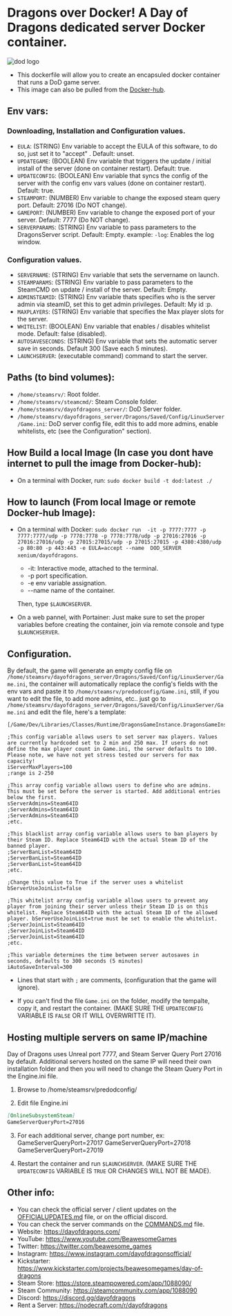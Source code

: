 # Dragons over Docker! A Day of Dragons dedicated server Docker container.
![dod logo](https://steamcdn-a.akamaihd.net/steamcommunity/public/images/apps/1088320/438449dd45a85b9285a9c2be55a7fcef5a3d3a4d.jpg)
- This dockerfile will allow you to create an encapsuled docker container that runs a DoD game server.
- This image can also be pulled from the [Docker-hub](https://hub.docker.com/repository/docker/xenium/dayofdragons/).

## Env vars:
### Downloading, Installation and Configuration values.
- ```EULA```: (STRING) Env variable to accept the EULA of this software, to do so, just set it to "accept" . Default: unset.
- ```UPDATEGAME```: (BOOLEAN) Env variable that triggers the update / initial install of the server (done on container restart). Default: true.
- ```UPDATECONFIG```: (BOOLEAN) Env variable that syncs the config of the server with the config env vars values (done on container restart). Default: true.
- ```STEAMPORT```: (NUMBER) Env variable to change the exposed steam query port. Default: 27016 (Do NOT change).
- ```GAMEPORT```: (NUMBER) Env variable to change the exposed port of your server. Default: 7777 (Do NOT change).
- ```SERVERPARAMS```: (STRING) Env variable to pass parameters to the DragonsServer script. Default: Empty. example: ```-log```: Enables the log window.
### Configuration values.
- ```SERVERNAME```: (STRING) Env variable that sets the servername on launch.
- ```STEAMPARAMS```: (STRING) Env variable to pass parameters to the SteamCMD on update / install of the server. Default: Empty.
- ```ADMINSTEAMID```: (STRING) Env variable thats specifies who is the server admin via steamID, set this to get admin privileges. Default: My id :p.
- ```MAXPLAYERS```: (STRING) Env variable that specifies the Max player slots for the server.
- ```WHITELIST```: (BOOLEAN) Env variable that enables / disables whitelist mode. Default: false (disabled).
- ```AUTOSAVESECONDS```: (STRING) Env variable that sets the automatic server save in seconds. Default 300 (Save each 5 minutes).
- ```LAUNCHSERVER```: (executable command) command to start the server.

## Paths (to bind volumes):
- ```/home/steamsrv/```: Root folder.
- ```/home/steamsrv/steamcmd/```: Steam Console folder.
- ```/home/steamsrv/dayofdragons_server/```: DoD Server folder.
- ```/home/steamsrv/dayofdragons_server/Dragons/Saved/Config/LinuxServer/Game.ini```: DoD server config file, edit this to add more admins, enable whitelists, etc (see the Configuration" section).

## How Build a local Image (In case you dont have internet to pull the image from Docker-hub):
- On a terminal with Docker, run: ```sudo docker build -t dod:latest ./```
## How to launch (From local Image or remote Docker-hub Image):
- On a terminal with Docker: ```sudo docker run  -it -p 7777:7777 -p 7777:7777/udp -p 7778:7778 -p 7778:7778/udp -p 27016:27016 -p 27016:27016/udp -p 27015:27015/udp -p 27015:27015 -p 4380:4380/udp -p 80:80 -p 443:443 -e EULA=accept --name  DOD_SERVER xenium/dayofdragons```.
  - -it: Interactive mode, attached to the terminal.
  - -p port specification.
  - -e env variable assignation.
  - --name name of the container.
  
  Then, type `$LAUNCHSERVER`.

- On a web pannel, with Portainer: Just make sure to set the proper variables before creating the container, join via remote console and type `$LAUNCHSERVER`.

## Configuration.
By default, the game will generate an empty config file on `/home/steamsrv/dayofdragons_server/Dragons/Saved/Config/LinuxServer/Game.ini`, the container will automatically replace the config's fields with the env vars and paste it to `/home/steamsrv/predodconfig/Game.ini`, still, if you want to edit the file, to add more admins, etc.. just go to `/home/steamsrv/dayofdragons_server/Dragons/Saved/Config/LinuxServer/Game.ini` and edit the file, here's a template:

```
[/Game/Dev/Libraries/Classes/Runtime/DragonsGameInstance.DragonsGameInstance_C]

;This config variable allows users to set server max players. Values are currently hardcoded set to 2 min and 250 max. If users do not define the max player count in Game.ini, the server defaults to 100. Please note, we have not yet stress tested our servers for max capacity!
iServerMaxPlayers=100
;range is 2-250

;This array config variable allows users to define who are admins. This must be set before the server is started. Add additional entries below the first.
sServerAdmins=Steam64ID
;ServerAdmins=Steam64ID
;ServerAdmins=Steam64ID
;etc.

;This blacklist array config variable allows users to ban players by their Steam ID. Replace Steam64ID with the actual Steam ID of the banned player.
;ServerBanList=Steam64ID
;ServerBanList=Steam64ID
;ServerBanList=Steam64ID
;etc.

;Change this value to True if the server uses a whitelist
bServerUseJoinList=false

;This whitelist array config variable allows users to prevent any player from joining their server unless their Steam ID is on this whitelist. Replace Steam64ID with the actual Steam ID of the allowed player. bServerUseJoinList=true must be set to enable the whitelist.
;ServerJoinList=Steam64ID
;ServerJoinList=Steam64ID
;ServerJoinList=Steam64ID
;etc.

;This variable determines the time between server autosaves in seconds, defaults to 300 seconds (5 minutes)
iAutoSaveInterval=300
```

* Lines that start with `;` are comments, (configuration that the game will ignore).

* If you can't find the file `Game.ini` on the folder, modify the tempalte, copy it, and restart the container.
(MAKE SURE THE `UPDATECONFIG` VARIABLE IS `FALSE` OR IT WILL OVERWRITTE IT).

## Hosting multiple servers on same IP/machine
Day of Dragons uses Unreal port 7777, and Steam Server Query Port 27016 by default. Additional servers hosted on the same IP will need their own installation folder and then you will need to change the Steam Query Port in the Engine.ini file.

1) Browse to /home/steamsrv/predodconfig/

2) Edit file Engine.ini

```MARKDOWN
[OnlineSubsystemSteam]
GameServerQueryPort=27016
```
3) For each additional server, change port number, ex:
GameServerQueryPort=27017
GameServerQueryPort=27018
GameServerQueryPort=27019

4) Restart the container and run `$LAUNCHSERVER`.
(MAKE SURE THE `UPDATECONFIG` VARIABLE IS `TRUE` OR CHANGES WILL NOT BE MADE).

## Other info:
- You can check the official server / client updates on the [OFFICIALUPDATES.md](https://github.com/Frenzoid/DayofDragons/blob/master/OFFICIALUPDATES.md) file, or on the official discord.
- You can check the server commands on the [COMMANDS.md](https://github.com/Frenzoid/DayofDragons/blob/master/COMMANDS.md) file.
- Website: https://dayofdragons.com/
- YouTube: https://www.youtube.com/BeawesomeGames
- Twitter: https://twitter.com/beawesome_games
- Instagram: https://www.instagram.com/dayofdragonsofficial/
- Kickstarter: https://www.kickstarter.com/projects/beawesomegames/day-of-dragons
- Steam Store: https://store.steampowered.com/app/1088090/
- Steam Community: https://steamcommunity.com/app/1088090
- Discord: https://discord.gg/dayofdragons
- Rent a Server: https://nodecraft.com/r/dayofdragons
